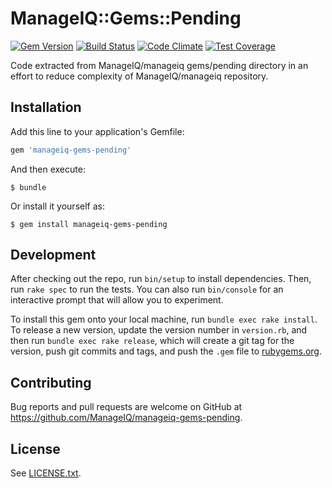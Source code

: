 # ManageIQ::Gems::Pending

[![Gem Version](https://badge.fury.io/rb/manageiq-gems-pending.svg)](http://badge.fury.io/rb/manageiq-gems-pending)
[![Build Status](https://travis-ci.org/ManageIQ/manageiq-gems-pending.svg?branch=kasparov)](https://travis-ci.org/ManageIQ/manageiq-gems-pending)
[![Code Climate](https://codeclimate.com/github/ManageIQ/manageiq-gems-pending.svg)](https://codeclimate.com/github/ManageIQ/manageiq-gems-pending)
[![Test Coverage](https://codeclimate.com/github/ManageIQ/manageiq-gems-pending/badges/coverage.svg)](https://codeclimate.com/github/ManageIQ/manageiq-gems-pending/coverage)

Code extracted from ManageIQ/manageiq gems/pending directory in an effort to reduce complexity of ManageIQ/manageiq repository.

## Installation

Add this line to your application's Gemfile:

```ruby
gem 'manageiq-gems-pending'
```

And then execute:

    $ bundle

Or install it yourself as:

    $ gem install manageiq-gems-pending

## Development

After checking out the repo, run `bin/setup` to install dependencies. Then, run `rake spec` to run the tests. You can also run `bin/console` for an interactive prompt that will allow you to experiment.

To install this gem onto your local machine, run `bundle exec rake install`. To release a new version, update the version number in `version.rb`, and then run `bundle exec rake release`, which will create a git tag for the version, push git commits and tags, and push the `.gem` file to [rubygems.org](https://rubygems.org).

## Contributing

Bug reports and pull requests are welcome on GitHub at https://github.com/ManageIQ/manageiq-gems-pending.

## License

See [LICENSE.txt](LICENSE.txt).
